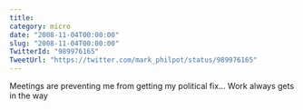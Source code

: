 ```yaml
---
title: 
category: micro
date: "2008-11-04T00:00:00"
slug: "2008-11-04T00:00:00"
TwitterId: "989976165"
TweetUrl: "https://twitter.com/mark_philpot/status/989976165"
---
```


Meetings are preventing me from getting my political fix... Work always gets in
the way
